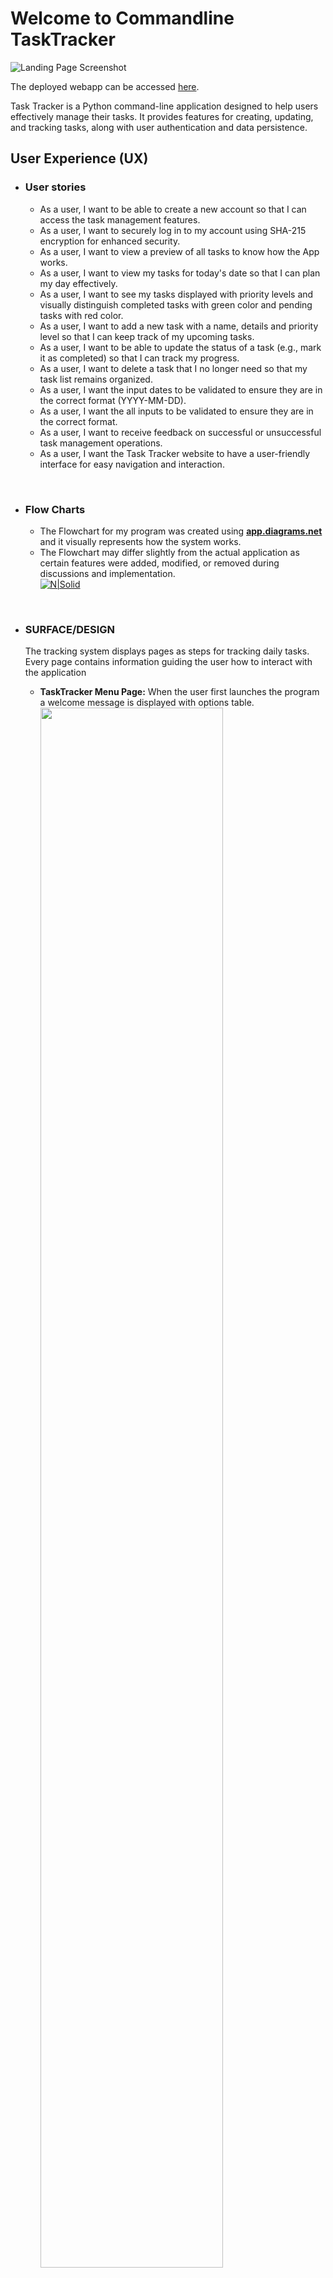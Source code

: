 # Welcome to Commandline TaskTracker

![Landing Page Screenshot](readme/home_page.png)

The deployed webapp can be accessed [here](https://task-tracker-pp3-a601e8d655b1.herokuapp.com/).

Task Tracker is a Python command-line application designed to help users effectively manage their tasks. It provides features for creating, updating, and tracking tasks, along with user authentication and data persistence.

## User Experience (UX)


*   ### User stories

    -   As a user, I want to be able to create a new account so that I can access the task management features.
    -   As a user, I want to securely log in to my account using SHA-215 encryption for enhanced security.
    -   As a user, I want to view a preview of all tasks to know how the App works.
    -   As a user, I want to view my tasks for today's date so that I can plan my day effectively.
    -   As a user, I want to see my tasks displayed with priority levels and visually distinguish completed tasks with green color and pending tasks with red color.
    -   As a user, I want to add a new task with a name, details and priority level so that I can keep track of my upcoming tasks.
    -   As a user, I want to be able to update the status of a task (e.g., mark it as completed) so that I can track my progress.
    -   As a user, I want to delete a task that I no longer need so that my task list remains organized.
    -   As a user, I want the input dates to be validated to ensure they are in the correct format (YYYY-MM-DD).
    -   As a user, I want the all inputs  to be validated to ensure they are in the correct format.
    -   As a user, I want to receive feedback on successful or unsuccessful task management operations.
    -   As a user, I want the Task Tracker website to have a user-friendly interface for easy navigation and interaction.
<br>

*   ### Flow Charts

    -   The Flowchart for my program was created using <b>[app.diagrams.net](https://app.diagrams.net/)</b> and it visually represents how the system works.
    -   The Flowchart may differ slightly from the actual application as certain features were added, modified, or removed during discussions and implementation.<br>
[![N|Solid](readme/flowchart_1.png)](readme/flowchart_2.png)
<br>

*   ### SURFACE/DESIGN<br>
    The tracking system displays pages as steps for tracking daily tasks. Every page contains information guiding the user how to interact with the application<br>
    -   <b>TaskTracker Menu Page:</b>
        When the user first launches the program a welcome message is displayed with options table.<br>
<img src="readme/home.png" width="80%"><br>

    -   <b>TaskTracker Tasks Page</b>
          When the user login and see his daily tasks.<br>
<img src="readme/tasks_menu.png" width="80%"><br>

    -   <b>TaskTracker overview Tasks Page</b>
    When the user wants to get an overall preview of the tasks table.<br>
<img src="readme/preview.png" width="80%"><br>

## Features
*   ### TaskTracker overview Tasks Page
    -   <b>User Authentication:</b> Users can securely create accounts and log in using SHA-215 encryption.
      <img src="readme/login.png" width="80%"><br>
      <img src="readme/create_account.png" width="80%"><br>

    -   <b>Task Management:</b> Users can create, update, and delete tasks, as well as view tasks by specific dates.
       <img src="readme/tasks_option.png" width="80%"><br>

    -   <b>Priority and Status Tracking:<b> Tasks are assigned priority levels and marked as completed or pending. Completed tasks are visually distinguished with green color, while pending tasks are highlighted in red.
      <img src="readme/status.png" width="80%"><br>

    -   <b>Date Validation:</b>
        Input dates are validated to ensure they are in the correct format (YYYY-MM-DD).
         <img src="readme/date_valid.png" width="80%"><br>
    -   <b>Data Validation:</b>
        All Inputs data are validated to ensure they are in the correct format.
         <img src="readme/data_valid.png" width="80%">
         <img src="readme/data_valid2.png" width="80%"><br>

    -   <b>User-Friendly Interface:</b> The application features a simple command-line interface for easy interaction.



